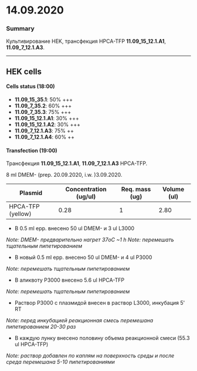 14.09.2020
==========

### Summary 
Культивирование HEK, трансфекция HPCA-TFP **11.09_15_12.1.A1**, **11.09_7_12.1.A3**.

---

## HEK cells
#### Cells status (18:00)
- **11.09_15_35.1**: 50% +++
- **11.09_7_35.2**: 60% +++
- **11.09_7_35.3**: 75% +++
- **11.09_15_12.1.A1**: 30% +++
- **11.09_15_12.1.A2**: 30% +++
- **11.09_7_12.1.A3**: 75% ++
- **11.09_7_12.1.A4**: 60% ++

#### Transfection (19:00)
Трансфекция **11.09_15_12.1.A1**, **11.09_7_12.1.A3** HPCA-TFP.

8 ml DMEM- (prep. 20.09.2020, i.w. )3.09.2020.

|Plasmid|Concentration (ug/ul)|Req. mass (ug)|Volume (ul)|
|-|-|-|-|
|HPCA-TFP (yellow)|0.28|1|2.80|


- В 0.5 ml epp. внесено 50 ul DMEM- и 3 ul L3000

*Note: DMEM- предварительно нагрет 37oC \~1 h*
*Note: перемешать тщательным пипетированием*

- В новый 0.5 ml epp. внесено 50 ul DMEM- и 4 ul P3000

*Note: перемешать тщательным пипетированием*

- В аликвоту P3000 внесенo 5.6 ul HPCA-TFP

*Note: перемешать тщательным пипетированием*

- Раствор P3000 c плазмидой внесен в раствор L3000, инкубация 5' RT

*Note: перед инкубацией реакционная смесь перемешана пипетированием 20-30 раз*

- В каждую лунку внесено половину объема реакционной смеси (55.3 ul HPCA-TFP)

*Note: раствор добавлен по каплям на поверхность среды и после среда перемешана 5-10 пипетированиями*
